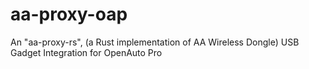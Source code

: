 # aa-proxy-oap
An "aa-proxy-rs", (a Rust implementation of AA Wireless Dongle) USB Gadget Integration for OpenAuto Pro
